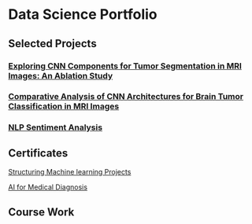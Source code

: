 

# Data Science Portfolio

##

## Selected Projects

### [Exploring CNN Components for Tumor Segmentation in MRI Images: An Ablation Study](https://github.com/87tana/Image-Semantic-Segmentation)  

### [Comparative Analysis of CNN Architectures for Brain Tumor Classification in MRI Images](https://github.com/87tana/Brain_Tumor_Classification_Network_Comparison)

### [NLP Sentiment Analysis](https://github.com/87tana/NLP_SentimentAnalysis)


## 

## Certificates

[Structuring Machine learning Projects](https://www.coursera.org/account/accomplishments/certificate/APMCX7NE3GDJ)

[AI for Medical Diagnosis](https://www.coursera.org/account/accomplishments/certificate/QLQRBNSTQX7U)





## Course Work
